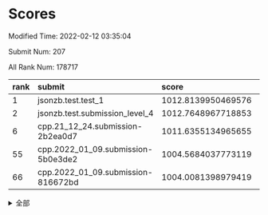 # Scores

Modified Time: 2022-02-12 03:35:04

Submit Num: 207

All Rank Num: 178717

| rank |               submit               |       score        |       sigma        | pk_num |
| :--- | :--------------------------------- | :----------------- | :----------------- | :----- |
| 1    | jsonzb.test.test_1                 | 1012.8139950469576 | 0.8043075201258562 | 3453   |
| 2    | jsonzb.test.submission_level_4     | 1012.7648967718853 | 0.7685937098662697 | 3452   |
| 6    | cpp.21_12_24.submission-2b2ea0d7   | 1011.6355134965655 | 0.7720882969023125 | 3451   |
| 55   | cpp.2022_01_09.submission-5b0e3de2 | 1004.5684037773119 | 0.7075596054140261 | 3452   |
| 66   | cpp.2022_01_09.submission-816672bd | 1004.0081398979419 | 0.7119032076479415 | 3456   |


<details>
<summary>全部</summary>

| rank |                 submit                 |       score        |       sigma        | pk_num |
| :--- | :------------------------------------- | :----------------- | :----------------- | :----- |
| 1    | jsonzb.test.test_1                     | 1012.8139950469576 | 0.8043075201258562 | 3453   |
| 2    | jsonzb.test.submission_level_4         | 1012.7648967718853 | 0.7685937098662697 | 3452   |
| 3    | gobigger.level_3.submission_level_3_38 | 1011.8648892802538 | 0.7694758200906751 | 3451   |
| 4    | gobigger.level_3.submission_level_3_46 | 1011.8399628224929 | 0.7807733843192314 | 3451   |
| 5    | gobigger.level_3.submission_level_3_13 | 1011.6481039774419 | 0.8063459437706589 | 3455   |
| 6    | cpp.21_12_24.submission-2b2ea0d7       | 1011.6355134965655 | 0.7720882969023125 | 3451   |
| 7    | gobigger.level_3.submission_level_3_40 | 1011.5323417274074 | 0.7906897649396724 | 3455   |
| 8    | gobigger.level_3.submission_level_3_20 | 1011.398929581552  | 0.7779729584519937 | 3453   |
| 9    | gobigger.level_3.submission_level_3_9  | 1011.3810858578529 | 0.7735814354519334 | 3448   |
| 10   | gobigger.level_3.submission_level_3_48 | 1011.2988589786148 | 0.7543258965427454 | 3450   |
| 11   | gobigger.level_3.submission_level_3_39 | 1011.0186754441905 | 0.7820159140146149 | 3454   |
| 12   | gobigger.level_3.submission_level_3_36 | 1010.7902300904449 | 0.7559544003366725 | 3453   |
| 13   | gobigger.level_3.submission_level_3_35 | 1010.7724248989234 | 0.7643379197505908 | 3451   |
| 14   | gobigger.level_3.submission_level_3_5  | 1010.6740358770046 | 0.7532973665473105 | 3455   |
| 15   | gobigger.level_3.submission_level_3_44 | 1010.6568697676148 | 0.7840567332537597 | 3452   |
| 16   | gobigger.level_3.submission_level_3_21 | 1010.6259963711487 | 0.7706159763542602 | 3454   |
| 17   | gobigger.level_3.submission_level_3_11 | 1010.5949102791941 | 0.776759078805609  | 3449   |
| 18   | gobigger.level_3.submission_level_3_18 | 1010.5592082604194 | 0.761822528571263  | 3451   |
| 19   | gobigger.level_3.submission_level_3_42 | 1010.5452276455786 | 0.7643482502901544 | 3458   |
| 20   | gobigger.level_3.submission_level_3_16 | 1010.5345488617919 | 0.8005073479308594 | 3454   |
| 21   | gobigger.level_3.submission_level_3_28 | 1010.5303466989701 | 0.7493445332300933 | 3453   |
| 22   | gobigger.level_3.submission_level_3_32 | 1010.4379059848341 | 0.7506101938792626 | 3446   |
| 23   | gobigger.level_3.submission_level_3_8  | 1010.3315781808318 | 0.7650373606735094 | 3452   |
| 24   | gobigger.level_3.submission_level_3_0  | 1010.1779426335104 | 0.7521949649059781 | 3449   |
| 25   | gobigger.level_3.submission_level_3_27 | 1010.1090745801409 | 0.746732482527628  | 3456   |
| 26   | gobigger.level_3.submission_level_3_23 | 1010.090686873721  | 0.7439392147847737 | 3455   |
| 27   | gobigger.level_3.submission_level_3_26 | 1010.0800448292825 | 0.7482042013224373 | 3456   |
| 28   | gobigger.level_3.submission_level_3_12 | 1009.9838259591654 | 0.7503124154520007 | 3452   |
| 29   | gobigger.level_3.submission_level_3_19 | 1009.954792420044  | 0.7761822950916584 | 3452   |
| 30   | gobigger.level_3.submission_level_3_17 | 1009.9446249138039 | 0.7642138459259284 | 3458   |
| 31   | gobigger.level_3.submission_level_3_7  | 1009.9431662155607 | 0.7408610587749832 | 3456   |
| 32   | gobigger.level_3.submission_level_3_29 | 1009.9406901939682 | 0.7684315237147136 | 3452   |
| 33   | gobigger.level_3.submission_level_3_45 | 1009.8718750799994 | 0.7416058350010986 | 3453   |
| 34   | gobigger.level_3.submission_level_3_41 | 1009.8624036069757 | 0.7578810557406108 | 3454   |
| 35   | gobigger.level_3.submission_level_3_15 | 1009.7258635164609 | 0.7577570931051526 | 3451   |
| 36   | gobigger.level_3.submission_level_3_43 | 1009.6861053117857 | 0.7458763327203541 | 3454   |
| 37   | gobigger.level_3.submission_level_3_22 | 1009.5898229934367 | 0.7633086773376476 | 3456   |
| 38   | gobigger.level_3.submission_level_3_4  | 1009.58926610577   | 0.7520020605745752 | 3457   |
| 39   | gobigger.level_3.submission_level_3_3  | 1009.5402921603813 | 0.7401548900681707 | 3454   |
| 40   | gobigger.level_3.submission_level_3_10 | 1009.5267697538793 | 0.7447760844685154 | 3457   |
| 41   | gobigger.level_3.submission_level_3_25 | 1009.3684826953414 | 0.7467704239558068 | 3452   |
| 42   | gobigger.level_3.submission_level_3_1  | 1009.3479036516804 | 0.7480668157957483 | 3453   |
| 43   | gobigger.level_3.submission_level_3_14 | 1009.3368086172418 | 0.7686653752456973 | 3449   |
| 44   | gobigger.level_3.submission_level_3_30 | 1009.3326641261367 | 0.7557009446320401 | 3450   |
| 45   | gobigger.level_3.submission_level_3_24 | 1009.1555652751073 | 0.7324191284547036 | 3453   |
| 46   | gobigger.level_3.submission_level_3_31 | 1009.1489434404966 | 0.7560298715516042 | 3455   |
| 47   | gobigger.level_3.submission_level_3_49 | 1009.1072596469808 | 0.7440331144621917 | 3453   |
| 48   | gobigger.level_3.submission_level_3_34 | 1008.9816143180173 | 0.7546389650222703 | 3451   |
| 49   | gobigger.level_3.submission_level_3_37 | 1008.9241212098171 | 0.7269885738814366 | 3450   |
| 50   | gobigger.level_3.submission_level_3_2  | 1008.7459906071442 | 0.7627290366861689 | 3452   |
| 51   | gobigger.level_3.submission_level_3_33 | 1008.5825125967632 | 0.7364899705421301 | 3450   |
| 52   | gobigger.level_3.submission_level_3_47 | 1008.4505555086552 | 0.7322456311376128 | 3452   |
| 53   | gobigger.level_3.submission_level_3_6  | 1006.8745151021302 | 0.732157917771051  | 3454   |
| 54   | gobigger.level_1.submission_level_1_34 | 1005.3676456779584 | 0.75119109234122   | 3453   |
| 55   | cpp.2022_01_09.submission-5b0e3de2     | 1004.5684037773119 | 0.7075596054140261 | 3452   |
| 56   | gobigger.level_1.submission_level_1_20 | 1004.465557823903  | 0.7203661805565089 | 3455   |
| 57   | gobigger.level_1.submission_level_1_15 | 1004.3736945468057 | 0.727786323041276  | 3451   |
| 58   | gobigger.level_1.submission_level_1_23 | 1004.2593773397928 | 0.708875261562051  | 3449   |
| 59   | gobigger.level_1.submission_level_1_18 | 1004.2547318403107 | 0.7079993840181598 | 3452   |
| 60   | gobigger.level_1.submission_level_1_39 | 1004.2389236420981 | 0.7413989294783935 | 3456   |
| 61   | gobigger.level_1.submission_level_1_5  | 1004.2135973950757 | 0.7227880067725534 | 3457   |
| 62   | gobigger.level_1.submission_level_1_8  | 1004.1824289874926 | 0.718750831346539  | 3456   |
| 63   | gobigger.level_1.submission_level_1_2  | 1004.1391262063453 | 0.7177618265206333 | 3450   |
| 64   | gobigger.level_1.submission_level_1_35 | 1004.0487619078992 | 0.7205940367739238 | 3453   |
| 65   | gobigger.level_1.submission_level_1_45 | 1004.0179488635509 | 0.721402847264202  | 3453   |
| 66   | cpp.2022_01_09.submission-816672bd     | 1004.0081398979419 | 0.7119032076479415 | 3456   |
| 67   | gobigger.level_1.submission_level_1_9  | 1003.9943737549293 | 0.721438497503542  | 3451   |
| 68   | gobigger.level_1.submission_level_1_22 | 1003.9919300368985 | 0.7093316792887476 | 3452   |
| 69   | gobigger.level_1.submission_level_1_4  | 1003.9842275824853 | 0.7124805579129191 | 3452   |
| 70   | gobigger.level_1.submission_level_1_21 | 1003.7835745561503 | 0.7058060810054976 | 3454   |
| 71   | gobigger.level_1.submission_level_1_37 | 1003.745982665461  | 0.7020628501266779 | 3457   |
| 72   | gobigger.level_1.submission_level_1_36 | 1003.7096703831422 | 0.7121928600365812 | 3452   |
| 73   | gobigger.level_1.submission_level_1_47 | 1003.7018848382484 | 0.7363604709248621 | 3458   |
| 74   | gobigger.level_1.submission_level_1_33 | 1003.6490421668215 | 0.7077417525436965 | 3454   |
| 75   | gobigger.level_1.submission_level_1_29 | 1003.6466390880755 | 0.7172796886569819 | 3456   |
| 76   | gobigger.level_1.submission_level_1_30 | 1003.4738583798068 | 0.7144757493978815 | 3459   |
| 77   | gobigger.level_1.submission_level_1_10 | 1003.4704951150156 | 0.7161708406187085 | 3459   |
| 78   | gobigger.level_1.submission_level_1_49 | 1003.4380333579196 | 0.713025072965776  | 3454   |
| 79   | gobigger.level_1.submission_level_1_40 | 1003.3726428152094 | 0.7091623134532303 | 3453   |
| 80   | gobigger.level_1.submission_level_1_3  | 1003.2934992496571 | 0.7191554339245413 | 3450   |
| 81   | gobigger.level_1.submission_level_1_44 | 1003.2642634206657 | 0.7072005729927069 | 3452   |
| 82   | gobigger.level_1.submission_level_1_41 | 1003.2543462842071 | 0.7192309069122562 | 3457   |
| 83   | gobigger.level_1.submission_level_1_48 | 1003.2470842585658 | 0.7251550906090923 | 3458   |
| 84   | gobigger.level_1.submission_level_1_1  | 1003.2451481539638 | 0.7155717272800538 | 3456   |
| 85   | gobigger.level_1.submission_level_1_16 | 1003.241538740944  | 0.7177466242906979 | 3455   |
| 86   | gobigger.level_1.submission_level_1_25 | 1003.2057725575697 | 0.7079373547052334 | 3449   |
| 87   | gobigger.level_1.submission_level_1_6  | 1003.2054046724157 | 0.714576509265332  | 3452   |
| 88   | gobigger.level_1.submission_level_1_31 | 1003.1695998922376 | 0.7095977024374538 | 3458   |
| 89   | gobigger.level_1.submission_level_1_26 | 1003.1376611630781 | 0.7187743953448844 | 3452   |
| 90   | gobigger.level_1.submission_level_1_32 | 1003.0556477201634 | 0.7157064647387985 | 3456   |
| 91   | gobigger.level_1.submission_level_1_19 | 1003.0120724531561 | 0.7128766945385806 | 3451   |
| 92   | gobigger.level_1.submission_level_1_11 | 1002.9537095806481 | 0.7176882825983009 | 3448   |
| 93   | gobigger.level_1.submission_level_1_43 | 1002.8885506302626 | 0.7321614554357458 | 3451   |
| 94   | gobigger.level_1.submission_level_1_38 | 1002.625242589709  | 0.7217263190228727 | 3452   |
| 95   | gobigger.level_1.submission_level_1_12 | 1002.5993687515997 | 0.7102141958355886 | 3458   |
| 96   | gobigger.level_1.submission_level_1_14 | 1002.5607856335528 | 0.7052917754804702 | 3460   |
| 97   | gobigger.level_1.submission_level_1_0  | 1002.5220462667437 | 0.7138885418861528 | 3453   |
| 98   | gobigger.level_1.submission_level_1_46 | 1002.4456580759723 | 0.7198952994074751 | 3458   |
| 99   | gobigger.level_1.submission_level_1_28 | 1002.387959347575  | 0.7128129791661293 | 3452   |
| 100  | gobigger.level_1.submission_level_1_42 | 1002.0801646675728 | 0.6996901792120113 | 3454   |
| 101  | gobigger.level_1.submission_level_1_24 | 1001.9887621248515 | 0.719094540112453  | 3454   |
| 102  | gobigger.level_1.submission_level_1_13 | 1001.9239088321762 | 0.7191784515330627 | 3458   |
| 103  | gobigger.level_1.submission_level_1_7  | 1001.919473585247  | 0.7093026286560508 | 3453   |
| 104  | gobigger.level_1.submission_level_1_27 | 1001.7927307746963 | 0.7092632542434019 | 3456   |
| 105  | gobigger.level_1.submission_level_1_17 | 1001.6606874623972 | 0.7055368737661983 | 3458   |
| 106  | gobigger.random.submission_random_5    | 997.4635733486239  | 0.7056143693369196 | 3450   |
| 107  | gobigger.random.submission_random_24   | 997.4217957256215  | 0.7064115507006618 | 3454   |
| 108  | gobigger.random.submission_random_39   | 997.1658058269514  | 0.7157623260307268 | 3453   |
| 109  | gobigger.random.submission_random_2    | 996.718480384718   | 0.6987351630226253 | 3452   |
| 110  | gobigger.random.submission_random_0    | 996.7030898636041  | 0.7108682125976623 | 3452   |
| 111  | gobigger.random.submission_random_16   | 996.5601153801841  | 0.718967652296895  | 3450   |
| 112  | gobigger.random.submission_random_48   | 996.508095437661   | 0.7001864837341399 | 3452   |
| 113  | gobigger.random.submission_random_29   | 996.5013074528829  | 0.715594838543908  | 3455   |
| 114  | gobigger.random.submission_random_34   | 996.3832912918275  | 0.7309150420719733 | 3452   |
| 115  | gobigger.random.submission_random_8    | 996.3130419142328  | 0.7291525050763847 | 3449   |
| 116  | gobigger.random.submission_random_6    | 996.3057266942861  | 0.7291697094228115 | 3452   |
| 117  | gobigger.random.submission_random_15   | 996.2063556078366  | 0.7244034941943192 | 3452   |
| 118  | gobigger.random.submission_random_25   | 996.1919472875306  | 0.7086820398310203 | 3452   |
| 119  | gobigger.random.submission_random_14   | 996.1571409608539  | 0.7090849122159146 | 3456   |
| 120  | gobigger.random.submission_random_32   | 996.1552415429342  | 0.7114784797473355 | 3454   |
| 121  | gobigger.random.submission_random_19   | 996.1206359379544  | 0.7244220599170746 | 3455   |
| 122  | gobigger.random.submission_random_26   | 996.0557198985013  | 0.713737656797566  | 3453   |
| 123  | gobigger.random.submission_random_13   | 996.0138177796306  | 0.7163720351594037 | 3456   |
| 124  | gobigger.random.submission_random_45   | 995.9584250969988  | 0.7192077931037538 | 3450   |
| 125  | gobigger.random.submission_random_23   | 995.9580992057755  | 0.7061159534533531 | 3455   |
| 126  | gobigger.random.submission_random_3    | 995.95663246615    | 0.7127909765509896 | 3452   |
| 127  | gobigger.random.submission_random_7    | 995.9397508842513  | 0.711153888178726  | 3451   |
| 128  | gobigger.random.submission_random_40   | 995.9395522993362  | 0.7033552667804196 | 3458   |
| 129  | gobigger.random.submission_random_47   | 995.9327587249641  | 0.711331438044483  | 3455   |
| 130  | gobigger.random.submission_random_41   | 995.8612078268394  | 0.7171838746623004 | 3451   |
| 131  | gobigger.random.submission_random_27   | 995.8336214637953  | 0.7191954239546953 | 3451   |
| 132  | gobigger.random.submission_random_17   | 995.7641415012508  | 0.7072896087196558 | 3458   |
| 133  | gobigger.random.submission_random_11   | 995.704796121759   | 0.7036643224052023 | 3454   |
| 134  | gobigger.random.submission_random_30   | 995.6841215626889  | 0.7196050322134231 | 3449   |
| 135  | gobigger.random.submission_random_1    | 995.6702202216944  | 0.7203225076465584 | 3453   |
| 136  | gobigger.random.submission_random_4    | 995.6455595047751  | 0.7170834570604196 | 3456   |
| 137  | gobigger.random.submission_random_9    | 995.608563884396   | 0.709594388382446  | 3455   |
| 138  | gobigger.random.submission_random_20   | 995.6017436482314  | 0.7029957184232302 | 3448   |
| 139  | gobigger.random.submission_random_18   | 995.5933655903725  | 0.7142643755391704 | 3456   |
| 140  | gobigger.random.submission_random_43   | 995.5759264113506  | 0.7249459454712296 | 3454   |
| 141  | gobigger.random.submission_random_36   | 995.558935401995   | 0.7021374473090597 | 3457   |
| 142  | gobigger.random.submission_random_42   | 995.5576277429085  | 0.7084808030190745 | 3455   |
| 143  | gobigger.random.submission_random_49   | 995.4940971883312  | 0.7191650049674659 | 3453   |
| 144  | gobigger.random.submission_random_12   | 995.4714848060233  | 0.7247575544495843 | 3450   |
| 145  | gobigger.random.submission_random_21   | 995.4044824715496  | 0.707763317155     | 3455   |
| 146  | gobigger.random.submission_random_35   | 995.346523591148   | 0.7256198291653372 | 3451   |
| 147  | gobigger.random.submission_random_37   | 995.3174819881382  | 0.7021928876894927 | 3454   |
| 148  | gobigger.random.submission_random_28   | 995.2751776826536  | 0.7277951976888701 | 3455   |
| 149  | gobigger.random.submission_random_22   | 995.2392930833091  | 0.725066517402689  | 3448   |
| 150  | gobigger.random.submission_random_44   | 995.1851753755021  | 0.7133632090330799 | 3454   |
| 151  | gobigger.random.submission_random_46   | 994.9969932410926  | 0.7205722717218564 | 3452   |
| 152  | gobigger.random.submission_random_31   | 994.895324278259   | 0.7124014407941087 | 3454   |
| 153  | gobigger.random.submission_random_33   | 994.8931938832283  | 0.7085503485460566 | 3456   |
| 154  | gobigger.random.submission_random_10   | 994.2612231559563  | 0.7149474951931627 | 3456   |
| 155  | gobigger.random.submission_random_38   | 994.164973420495   | 0.7148049524310356 | 3455   |
| 156  | gobigger.level_2.submission_level_2_27 | 994.0459414878981  | 0.7298499978437243 | 3453   |
| 157  | gobigger.level_2.submission_level_2_45 | 993.8712007755199  | 0.7290390004885804 | 3453   |
| 158  | gobigger.level_2.submission_level_2_5  | 993.4081706534886  | 0.7323346416962503 | 3455   |
| 159  | gobigger.level_2.submission_level_2_14 | 993.2648577996084  | 0.7471949904864866 | 3454   |
| 160  | gobigger.level_2.submission_level_2_10 | 993.0698407473433  | 0.7344487626921803 | 3457   |
| 161  | gobigger.level_2.submission_level_2_18 | 993.0394270612964  | 0.7400593137365472 | 3451   |
| 162  | gobigger.level_2.submission_level_2_1  | 993.0372570837854  | 0.7339282531675921 | 3452   |
| 163  | gobigger.level_2.submission_level_2_16 | 992.9598655309944  | 0.7255540152235104 | 3457   |
| 164  | gobigger.level_2.submission_level_2_6  | 992.9384215423707  | 0.7372578993422891 | 3453   |
| 165  | gobigger.level_2.submission_level_2_20 | 992.8475557702701  | 0.7332302644361516 | 3458   |
| 166  | gobigger.level_2.submission_level_2_38 | 992.8446469819122  | 0.7531730356059029 | 3458   |
| 167  | gobigger.level_2.submission_level_2_4  | 992.7954982343991  | 0.7268241640444371 | 3455   |
| 168  | gobigger.level_2.submission_level_2_13 | 992.7332416002271  | 0.7461904763311095 | 3451   |
| 169  | gobigger.level_2.submission_level_2_25 | 992.6904741053783  | 0.7541475893613111 | 3454   |
| 170  | gobigger.level_2.submission_level_2_9  | 992.5826624417975  | 0.7435458576139888 | 3454   |
| 171  | gobigger.level_2.submission_level_2_30 | 992.5609722981451  | 0.7393759316863265 | 3447   |
| 172  | gobigger.level_2.submission_level_2_2  | 992.4963673767774  | 0.7312020115969855 | 3451   |
| 173  | gobigger.level_2.submission_level_2_32 | 992.4087950961066  | 0.7453545741557402 | 3456   |
| 174  | gobigger.level_2.submission_level_2_31 | 992.4014022793102  | 0.7492489001759874 | 3454   |
| 175  | gobigger.level_2.submission_level_2_34 | 992.3466951646081  | 0.7606866860513568 | 3455   |
| 176  | gobigger.level_2.submission_level_2_8  | 992.3114150374777  | 0.7553808811249064 | 3450   |
| 177  | gobigger.level_2.submission_level_2_35 | 992.2434501014683  | 0.74020769205362   | 3453   |
| 178  | gobigger.level_2.submission_level_2_43 | 992.1698285604351  | 0.7369351433169826 | 3455   |
| 179  | gobigger.level_2.submission_level_2_37 | 992.1363078635047  | 0.7604374562234144 | 3459   |
| 180  | gobigger.level_2.submission_level_2_41 | 992.118417006396   | 0.7481443679489075 | 3457   |
| 181  | gobigger.level_2.submission_level_2_47 | 992.0749509214378  | 0.7303072329438147 | 3457   |
| 182  | gobigger.level_2.submission_level_2_24 | 991.8999503879949  | 0.7268796843840624 | 3452   |
| 183  | gobigger.level_2.submission_level_2_39 | 991.8977118091987  | 0.7468406574958657 | 3452   |
| 184  | gobigger.level_2.submission_level_2_22 | 991.8824716090903  | 0.7451588513441595 | 3457   |
| 185  | gobigger.level_2.submission_level_2_44 | 991.8286333648045  | 0.7467116001196091 | 3456   |
| 186  | gobigger.level_2.submission_level_2_3  | 991.7995568394928  | 0.7455258457006535 | 3454   |
| 187  | gobigger.level_2.submission_level_2_12 | 991.7210113184176  | 0.7497544788963346 | 3453   |
| 188  | gobigger.level_2.submission_level_2_46 | 991.6418332710732  | 0.7511022012312238 | 3452   |
| 189  | gobigger.level_2.submission_level_2_40 | 991.6057959392521  | 0.7433941914623505 | 3458   |
| 190  | gobigger.level_2.submission_level_2_21 | 991.6044191680164  | 0.7441153193274401 | 3457   |
| 191  | gobigger.level_2.submission_level_2_36 | 991.6032453917063  | 0.7473889420457696 | 3458   |
| 192  | gobigger.level_2.submission_level_2_17 | 991.4934321346748  | 0.738223443362417  | 3454   |
| 193  | gobigger.level_2.submission_level_2_48 | 991.4861018386276  | 0.7374349008802987 | 3455   |
| 194  | gobigger.level_2.submission_level_2_0  | 991.3977938462704  | 0.7696443747041036 | 3448   |
| 195  | gobigger.level_2.submission_level_2_42 | 991.331814073063   | 0.7674711575446543 | 3449   |
| 196  | gobigger.level_2.submission_level_2_23 | 991.1671373895514  | 0.7497273115748998 | 3458   |
| 197  | gobigger.level_2.submission_level_2_19 | 991.0241126623083  | 0.7614661488029785 | 3452   |
| 198  | gobigger.level_2.submission_level_2_28 | 990.9713923027973  | 0.7630843901755578 | 3452   |
| 199  | gobigger.level_2.submission_level_2_29 | 990.954493806138   | 0.7376283918255095 | 3455   |
| 200  | gobigger.level_2.submission_level_2_7  | 990.8291634763382  | 0.7625652504472924 | 3452   |
| 201  | gobigger.level_2.submission_level_2_15 | 990.7313258073199  | 0.7499208458726271 | 3448   |
| 202  | gobigger.level_2.submission_level_2_11 | 990.5920345366354  | 0.7529025302380127 | 3455   |
| 203  | gobigger.level_2.submission_level_2_33 | 990.5794069064033  | 0.7481632213873631 | 3451   |
| 204  | gobigger.level_2.submission_level_2_49 | 990.2101668208066  | 0.7751393039099738 | 3453   |
| 205  | gobigger.level_2.submission_level_2_26 | 990.1268750764407  | 0.7774382159509993 | 3449   |
| 206  | gobigger.none.submission_none_1        | 978.0532870740906  | 1.3150353541729416 | 3458   |
| 207  | gobigger.none.submission_none_0        | 976.7213269885718  | 1.351213434843759  | 3452   |

</details>